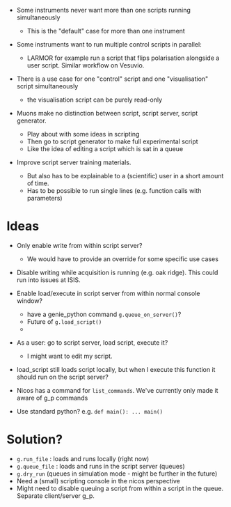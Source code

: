 - Some instruments never want more than one scripts running simultaneously
  - This is the "default" case for more than one instrument
- Some instruments want to run multiple control scripts in parallel:
  - LARMOR for example run a script that flips polarisation alongside a user script. Similar workflow on Vesuvio.
- There is a use case for one "control" script and one "visualisation" script simultaneously
  - the visualisation script can be purely read-only
- Muons make no distinction between script, script server, script generator.
  - Play about with some ideas in scripting
  - Then go to script generator to make full experimental script
  - Like the idea of editing a script which is sat in a queue

- Improve script server training materials.
  - But also has to be explainable to a (scientific) user in a short amount of time.
  - Has to be possible to run single lines (e.g. function calls with parameters)



# Ideas

- Only enable write from within script server?
  - We would have to provide an override for some specific use cases

- Disable writing while acquisition is running (e.g. oak ridge). This could run into issues at ISIS. 

- Enable load/execute in script server from within normal console window?
  - have a genie_python command `g.queue_on_server()`?
  - Future of `g.load_script()`
  - 

- As a user: go to script server, load script, execute it? 
  - I might want to edit my script.

- load_script still loads script locally, but when I execute this function it should run on the script server?

- Nicos has a command for `list_commands`. We've currently only made it aware of g_p commands

- Use standard python? e.g. `def main(): ... main()`

# Solution?

- `g.run_file` : loads and runs locally (right now)
- `g.queue_file` : loads and runs in the script server (queues)
- `g.dry_run` (queues in simulation mode - might be further in the future)
- Need a (small) scripting console in the nicos perspective
- Might need to disable queuing a script from within a script in the queue. Separate client/server g_p.